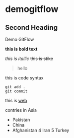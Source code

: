 # demogitflow

## Second Heading


Demo GitFlow

**this is bold text**

*this is itallic*
~~this is stike~~

> hello

this is code syntax
```
git add .
git commit
```

this is [web](www.google.com)

contries in Asia
- Pakistan
- China
- Afghanistan
4 Iran
5 Turkey
